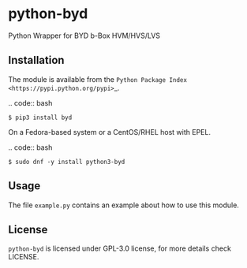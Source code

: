 # python-byd
Python Wrapper for BYD b-Box HVM/HVS/LVS

Installation
------------
The module is available from the `Python Package Index <https://pypi.python.org/pypi>`_.

.. code:: bash

    $ pip3 install byd

On a Fedora-based system or a CentOS/RHEL host with EPEL.

.. code:: bash

    $ sudo dnf -y install python3-byd

Usage
-----

The file ``example.py`` contains an example about how to use this module.

License
-------

``python-byd`` is licensed under GPL-3.0 license, for more details check LICENSE.
